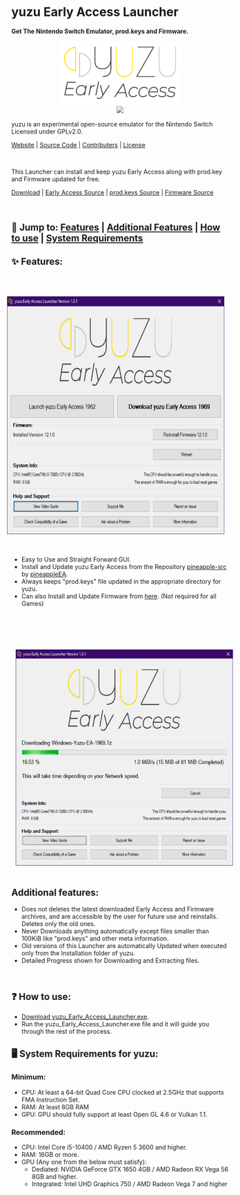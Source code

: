 # yuzu Early Access Launcher
<b>Get The Nintendo Switch Emulator, prod.keys and Firmware.</b>

<div class="row">
 <div style="text-align:center">
 	<div>
		<img src="https://raw.githubusercontent.com/HiDe-Techno-Tips/yuzu-Early-Access-Launcher/main/logo.png" width="280px"/>
    </div>
    <div>
		<a href="https://github.com/HiDe-Techno-Tips/yuzu-Early-Access-Launcher/releases/latest/download/yuzu_Early_Access_Launcher.exe">
        	<img src="https://user-images.githubusercontent.com/61367380/119500767-c8143680-bd85-11eb-802d-4c5b750c349a.png" width="280"/>
        </a>
 	</div>
 </div>
 
 <div>
  <p>yuzu is an experimental open-source emulator for the Nintendo Switch Licensed under GPLv2.0.</p>
  
  <p>
   <a href="https://yuzu-emu.org/">Website</a> | <a href="https://github.com/yuzu-emu">Source Code</a> | <a href="https://github.com/yuzu-emu/yuzu/graphs/contributors">Contributers</a> | <a href="https://github.com/yuzu-emu/yuzu/blob/master/license.txt">License</a>
  </p>
 <br/>
  <p>This Launcher can install and keep yuzu Early Access along with prod.key and Firmware updated for free.</p>
 
  <p>
   <a href="https://github.com/HiDe-Techno-Tips/yuzu-Early-Access-Launcher/releases/latest/download/yuzu_Early_Access_Launcher.zip">Download</a> | <a href="https://github.com/pineappleEA/pineapple-src/releases">Early Access Source</a> | <a href="https://github.com/emuworld/aio/blob/master/prod.keys">prod.keys Source</a> | <a href="https://archive.org/download/nintendo-switch-global-firmwares/">Firmware Source</a>
  </p>
 </div>
</div>

<br clear="left"/>

## 🦘 Jump to: <a href="#-features">Features</a> | <a href="#additional-features">Additional Features</a> | <a href="#-how-to-use">How to use</a> | <a href="#️-system-requirements-for-yuzu">System Requirements</a>

## ✨ Features:
<img src="https://raw.githubusercontent.com/HiDe-Techno-Tips/Nintendo-Switch-Files/main/yuzuEarlyAccessLauncherWindow.png" height="550" hspace="10" vspace="50" align="right"/>

* Easy to Use and Straight Forward GUI.
* Install and Update yuzu Early Access from the Repository [pineapple-src](https://github.com/pineappleEA/pineapple-src) by [pineappleEA](https://github.com/pineappleEA/).
* Always keeps "prod.keys" file updated in the appropriate directory for yuzu.
* Can also Install and Update Firmware from [here](https://archive.org/download/nintendo-switch-global-firmwares/). (Not required for all Games)
<br clear="right"/>
<br>
<img src="https://raw.githubusercontent.com/HiDe-Techno-Tips/Nintendo-Switch-Files/main/Progress.png" height="500" hspace="10" vspace="50" align="left"/>

## Additional features:
* Does not deletes the latest downloaded Early Access and Firmware archives, and are accessible by the user for future use and reinstalls. Deletes only the old ones.
* Never Downloads anything automatically except files smaller than 100KiB like "prod.keys" and other meta information.
* Old versions of this Launcher are automatically Updated when executed only from the Installation folder of yuzu.
* Detailed Progress shown for Downloading and Extracting files.

<br clear="left"/>

## ❓ How to use:
* [Download yuzu_Early_Access_Launcher.exe](https://github.com/HiDe-Techno-Tips/yuzu-Early-Access-Launcher/releases/latest/download/yuzu_Early_Access_Launcher.exe).
* Run the yuzu_Early_Access_Launcher.exe file and it will guide you through the rest of the process.

## 🖥️ System Requirements for yuzu:
### Minimum:
* CPU: At least a 64-bit Quad Core CPU clocked at 2.5GHz that supports FMA Instruction Set.
* RAM: At least 8GB RAM
* GPU: GPU should fully support at least Open GL 4.6 or Vulkan 1.1.

### Recommended:
* CPU: Intel Core i5-10400 / AMD Ryzen 5 3600 and higher.
* RAM: 16GB or more.
* GPU (Any one from the below must satisfy):
  * Dediated: NVIDIA GeForce GTX 1650 4GB / AMD Radeon RX Vega 56 8GB and higher.
  * Integrated: Intel UHD Graphics 750 / AMD Radeon Vega 7 and higher
